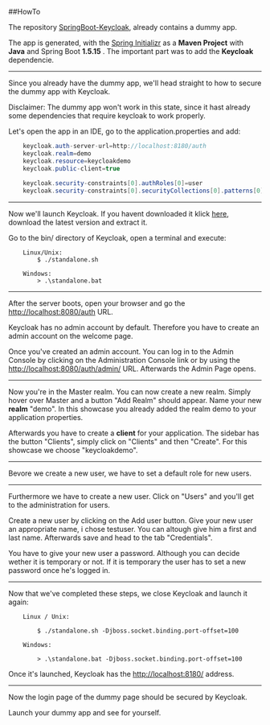 ##HowTo

The repository [SpringBoot-Keycloak](https://github.com/AlexanderBrockmann/SpringBoot-Keycloak), already contains a dummy app.

The app is generated, with the [Spring Initializr](https://start.spring.io) as a __Maven Project__ with __Java__ and Spring Boot __1.5.15__ . The important part was to add the __Keycloak__ dependencie.

---

Since you already have the dummy app, we'll head straight to how to secure the dummy app with Keycloak.

Disclaimer: The dummy app won't work in this state, since it hast  already some dependencies that require keycloak to work properly.

Let's open the app in an IDE, go to the application.properties and add:
```java
	keycloak.auth-server-url=http://localhost:8180/auth
	keycloak.realm=demo
	keycloak.resource=keycloakdemo
	keycloak.public-client=true
	
	keycloak.security-constraints[0].authRoles[0]=user
	keycloak.security-constraints[0].securityCollections[0].patterns[0]=/login/*
```

---

Now we'll launch Keycloak. If you havent downloaded it klick [here](https://www.keycloak.org/downloads.html), download the latest version and extract it.

Go to the bin/ directory of Keycloak, open a terminal and execute:

		Linux/Unix:
			$ ./standalone.sh
		
		Windows:
			> .\standalone.bat
			
---

After the server boots, open your browser and go the
[http://localhost:8080/auth](http://localhost:8080/auth) URL.


Keycloak has no admin account by default. Therefore you have
to create an admin account on the welcome page.


Once you've created an admin account. You can log in to the Admin Console by clicking on the Administration Console link or by using the [http://localhost:8080/auth/admin/](http://localhost:8080/auth/admin/) URL.
Afterwards the Admin Page opens.

---

Now you're in the Master realm. You can now create a new realm. Simply hover over Master and a button "Add Realm" should appear.
Name your new __realm__ "demo". In this showcase you already added the realm demo to your application properties.

Afterwards you have to create a __client__ for your application. The sidebar has the button "Clients", simply click on "Clients" and then "Create". For this showcase we choose "keycloakdemo".

---

Bevore we create a new user, we have to set a default role for new users. 

---

Furthermore we have to create a new user. Click on "Users" and you'll get to the administration for users.

Create a new user by clicking on the Add user button. Give your new user an appropriate name, i chose testuser. You can altough give him a first and last name. Afterwards save and head to the tab "Credentials".

You have to give your new user a password. Although you can decide wether it is temporary or not. If it is temporary the user has to set a new password once he's logged in.

---

Now that we've completed these steps, we close Keycloak and launch it again:

		Linux / Unix:

			$ ./standalone.sh -Djboss.socket.binding.port-offset=100

		Windows:

			> .\standalone.bat -Djboss.socket.binding.port-offset=100

Once it's launched, Keycloak has the [http://localhost:8180/](http://localhost:8180/) address.

---

Now the login page of the dummy page should be secured by Keycloak.

Launch your dummy app and see for yourself.